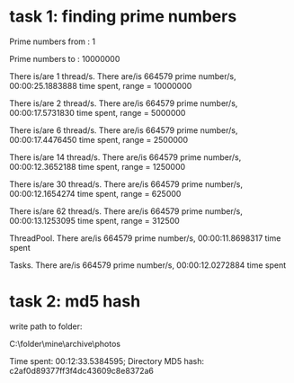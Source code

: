 # task 1: finding prime numbers
Prime numbers from : 1

Prime numbers to : 10000000

There is/are 1 thread/s. There are/is 664579 prime number/s, 00:00:25.1883888 time spent, range = 10000000

There is/are 2 thread/s. There are/is 664579 prime number/s, 00:00:17.5731830 time spent, range = 5000000

There is/are 6 thread/s. There are/is 664579 prime number/s, 00:00:17.4476450 time spent, range = 2500000

There is/are 14 thread/s. There are/is 664579 prime number/s, 00:00:12.3652188 time spent, range = 1250000

There is/are 30 thread/s. There are/is 664579 prime number/s, 00:00:12.1654274 time spent, range = 625000

There is/are 62 thread/s. There are/is 664579 prime number/s, 00:00:13.1253095 time spent, range = 312500

ThreadPool. There are/is 664579 prime number/s, 00:00:11.8698317 time spent

Tasks. There are/is 664579 prime number/s, 00:00:12.0272884 time spent


# task 2: md5 hash
write path to folder:

C:\folder\mine\archive\photos


Time spent: 00:12:33.5384595; Directory MD5 hash: c2af0d89377ff3f4dc43609c8e8372a6
